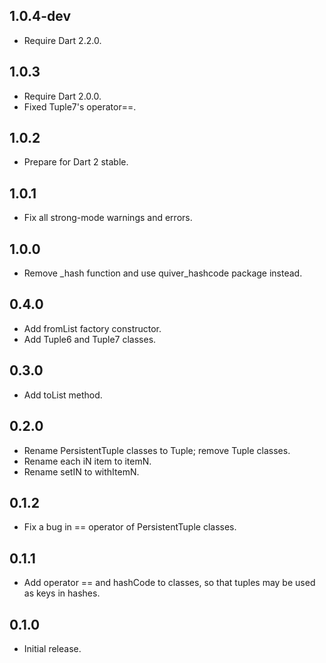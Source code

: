## 1.0.4-dev
   * Require Dart 2.2.0.

## 1.0.3
   * Require Dart 2.0.0.
   * Fixed Tuple7's operator==.

## 1.0.2
   * Prepare for Dart 2 stable.

## 1.0.1
   * Fix all strong-mode warnings and errors.

## 1.0.0
   * Remove _hash function and use quiver_hashcode package instead.

## 0.4.0
   * Add fromList factory constructor.
   * Add Tuple6 and Tuple7 classes.

## 0.3.0
   * Add toList method.

## 0.2.0
   * Rename PersistentTuple classes to Tuple; remove Tuple classes.
   * Rename each iN item to itemN.
   * Rename setIN to withItemN.

## 0.1.2
   * Fix a bug in == operator of PersistentTuple classes.

## 0.1.1
   * Add operator == and hashCode to classes, so that tuples may be used as
     keys in hashes.

## 0.1.0
   * Initial release.
